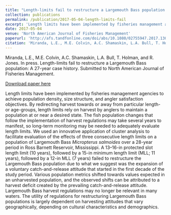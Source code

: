 ```yaml
---
title: "Length-limits fail to restructure a Largemouth Bass population: A 27-year case history."
collection: publications
permalink: /publication/2017-05-04-length-limits-fail
excerpt: 'Length limits have been implemented by fisheries management agencies to achieve population density, size structure, and angler satisfaction objectives.'
date: 2017-05-04
venue: 'North American Journal of Fisheries Management'
paperurl: 'http://afs.tandfonline.com/doi/abs/10.1080/02755947.2017.1308891'
citation: 'Miranda, L.E., M.E. Colvin, A.C. Shamaskin, L.A. Bull, T. Holman, and R. Jones. In press. Length-limits fail to restructure a Largemouth Bass population: A 27-year case history. Submitted to North American Journal of Fisheries Management.'
---
```



Miranda, L.E., M.E. Colvin, A.C. Shamaskin, L.A. 
Bull, T. Holman, and R. Jones. In press. Length-limits fail to 
restructure a Largemouth Bass population: A 27-year case history. 
Submitted to North American Journal of Fisheries Management.

[Download paper here](http://afs.tandfonline.com/doi/abs/10.1080/02755947.2017.1308891)

Length limits have been implemented by fisheries management agencies to 
achieve population density, size structure, and angler satisfaction 
objectives. By redirecting harvest towards or away from particular 
length- or age-groups, length limits rely on harvest by anglers to 
maintain a population at or near a desired state. The fish population 
changes that follow the implementation of harvest regulations may take 
several years to manifest, so long-term monitoring may be needed to 
adequately evaluate length limits. We used an innovative application of 
cluster analysis to facilitate evaluation of the effects of three 
consecutive length limits on a population of Largemouth Bass _Micropterus 
salmoides_ over a 28-year period in Ross Barnett Reservoir, Mississippi. 
A 13–16-in protected slot length limit (10 years), followed by a 15-in 
minimum length limit (MLL; 11 years), followed by a 12-in MLL (7 years) 
failed to restructure the Largemouth Bass population due to what we 
suggest was the expansion of a voluntary catch-and-release attitude that 
started in the first decade of the study period. Various population 
metrics shifted towards values expected in an unharvested population, 
and the observed shifts can be attributed to a harvest deficit created 
by the prevailing catch-and-release attitude. Largemouth Bass harvest 
regulations may no longer be relevant in many waters. The utility of 
regulations for restructuring Largemouth Bass populations is largely 
dependent on harvesting attitudes that vary geographically, depending on 
cultural characteristics and demographics. 


 

